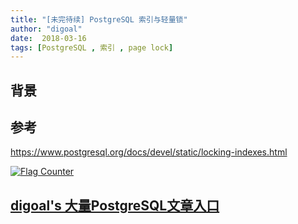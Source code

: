 ```yaml
---
title: "[未完待续] PostgreSQL 索引与轻量锁"
author: "digoal"
date:  2018-03-16
tags: [PostgreSQL , 索引 , page lock]
---
```

## 背景            



## 参考

https://www.postgresql.org/docs/devel/static/locking-indexes.html
  
<a rel="nofollow" href="http://info.flagcounter.com/h9V1"  ><img src="http://s03.flagcounter.com/count/h9V1/bg_FFFFFF/txt_000000/border_CCCCCC/columns_2/maxflags_12/viewers_0/labels_0/pageviews_0/flags_0/"  alt="Flag Counter"  border="0"  ></a>  
  
  
  
  
  
  
## [digoal's 大量PostgreSQL文章入口](https://github.com/digoal/blog/blob/master/README.md "22709685feb7cab07d30f30387f0a9ae")
  
